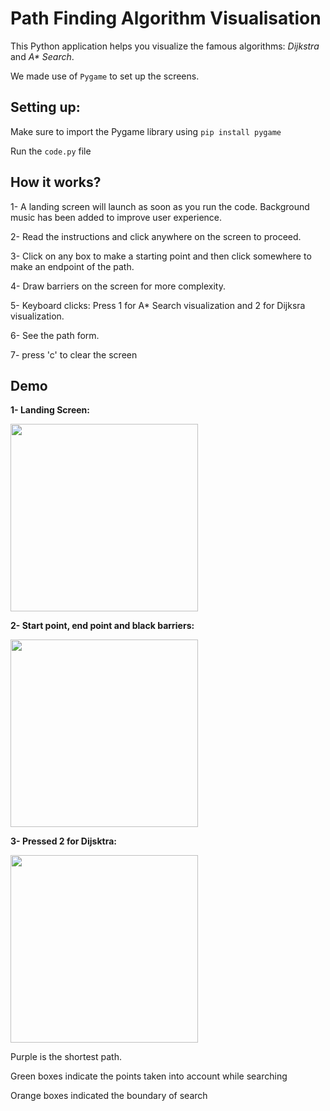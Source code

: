 # Path Finding Algorithm Visualisation
This Python application helps you visualize the famous algorithms: _Dijkstra_ and _A* Search_.

We made use of `Pygame` to set up the screens.

## Setting up:
Make sure to import the Pygame library using `pip install pygame`

Run the `code.py` file

## How it works?
1- A landing screen will launch as soon as you run the code. Background music has been added to improve user experience.

2- Read the instructions and click anywhere on the screen to proceed.

3- Click on any box to make a starting point and then click somewhere to make an endpoint of the path.

4- Draw barriers on the screen for more complexity.

5- Keyboard clicks: Press 1 for A* Search visualization and 2 for Dijksra visualization.

6- See the path form.

7- press 'c' to clear the screen

## Demo
**1- Landing Screen:**

<img src="https://github.com/user-attachments/assets/17437614-7445-401e-ab1b-775e405e3c99" width="300">


**2- Start point, end point and black barriers:**

<img src="https://github.com/user-attachments/assets/86d5d9bf-2198-4455-b448-a199d081116c" width="300">


**3- Pressed 2 for Dijsktra:**

<img src="https://github.com/user-attachments/assets/a8434608-b4c3-4dab-93f5-d63f2ec55dbd" width="300">

Purple is the shortest path.

Green boxes indicate the points taken into account while searching

Orange boxes indicated the boundary of search








